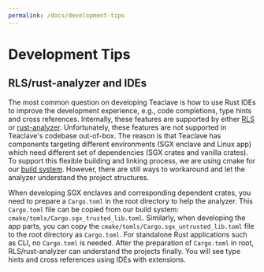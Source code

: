 ```yaml
---
permalink: /docs/development-tips
---
```


# Development Tips

## RLS/rust-analyzer and IDEs

The most common question on developing Teaclave is how to use Rust IDEs to
improve the development experience, e.g., code completions, type hints and cross
references. Internally, these features are supported by either
[RLS](https://github.com/rust-lang/rls) or
[rust-analyzer](https://github.com/rust-analyzer/rust-analyzer). Unfortunately,
these features are not supported in Teaclave's codebase out-of-box.
The reason is that Teaclave has components targeting different environments (SGX
enclave and Linux app) which need different set of dependencies (SGX crates and
vanilla crates). To support this flexible building and linking process, we are
using cmake for our [build system](build-system.md). However, there are still
ways to workaround and let the analyzer understand the project structures.

When developing SGX enclaves and corresponding dependent crates, you need to
prepare a `Cargo.toml` in the root directory to help the analyzer. This
`Cargo.toml` file can be copied from our build system:
`cmake/tomls/Cargo.sgx_trusted_lib.toml`. Similarly, when developing the app
parts, you can copy the `cmake/tomls/Cargo.sgx_untrusted_lib.toml` file to the
root directory as `Cargo.toml`. For standalone Rust applications such as CLI, no
`Cargo.toml` is needed. After the preparation of `Cargo.toml` in root,
RLS/rust-analyzer can understand the projects finally. You will see type hints
and cross references using IDEs with extensions.
